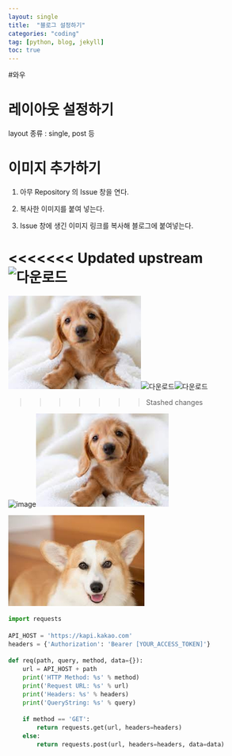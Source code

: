 ```yaml
---
layout: single
title:  "블로그 설정하기"
categories: "coding"
tag: [python, blog, jekyll]
toc: true
---
```



#와우

# 레이아웃 설정하기
layout 종류 : single, post 등




# 이미지 추가하기
1. 아무 Repository 의 Issue 창을 연다.

2. 복사한 이미지를 붙여 넣는다.

3. Issue 창에 생긴 이미지 링크를 복사해 블로그에 붙여넣는다.

<<<<<<< Updated upstream
   ![다운로드](../images/2022-06-23-second/다운로드.jpeg)
=======
   ![12](../images/2022-06-23-second/12.jpeg)![다운로드](../images/2022-06-23-second/다운로드.jpeg)![다운로드](../images/2022-06-23-second/다운로드.jpeg)
>>>>>>> Stashed changes

![image](https://user-images.githubusercontent.com/105684568/186350953-8e3300df-249d-45b1-aa7b-0c671532879d.png)![12](../images/2022-06-23-second/12.jpeg)

![다운로드](../images/2022-06-23-second/다운로드-1668663702967-2.jpeg)


```python
import requests

API_HOST = 'https://kapi.kakao.com'
headers = {'Authorization': 'Bearer [YOUR_ACCESS_TOKEN]'}

def req(path, query, method, data={}):
    url = API_HOST + path
    print('HTTP Method: %s' % method)
    print('Request URL: %s' % url)
    print('Headers: %s' % headers)
    print('QueryString: %s' % query)

    if method == 'GET':
        return requests.get(url, headers=headers)
    else:
        return requests.post(url, headers=headers, data=data)
```
